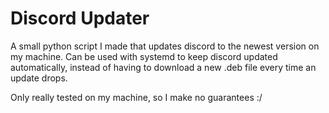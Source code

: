 # Discord Updater

A small python script I made that updates discord to the newest version on my
machine. Can be used with systemd to keep discord updated automatically,
instead of having to download a new .deb file every time an update drops.

Only really tested on my machine, so I make no guarantees :/